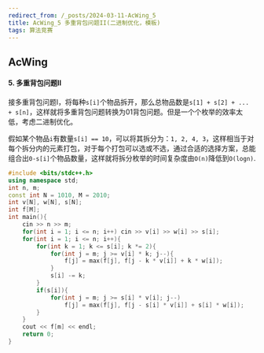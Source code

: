 ```yaml
---
redirect_from: /_posts/2024-03-11-AcWing_5
title: AcWing_5 多重背包问题II(二进制优化，模板)
tags: 算法竞赛
---
```


## AcWing

####  5. 多重背包问题II

接多重背包问题I，将每种`s[i]`个物品拆开，那么总物品数是`s[1] + s[2] + ... + s[n]`，这样就将多重背包问题转换为01背包问题。但是一个个枚举的效率太低，考虑二进制优化。

假如某个物品`i`有数量`s[i] == 10`，可以将其拆分为：`1, 2, 4, 3`，这样相当于对每个拆分内的元素打包，对于每个打包可以选或不选，通过合适的选择方案，总能组合出`0-s[i]`个物品数量，这样就将拆分枚举的时间复杂度由`O(n)`降低到`O(logn)`.

```cpp
#include <bits/stdc++.h>
using namespace std;
int n, m;
const int N = 1010, M = 2010;
int v[N], w[N], s[N];
int f[M];
int main(){
    cin >> n >> m;
    for(int i = 1; i <= n; i++) cin >> v[i] >> w[i] >> s[i];
    for(int i = 1; i <= n; i++){
        for(int k = 1; k <= s[i]; k *= 2){
            for(int j = m; j >= v[i] * k; j--){
                f[j] = max(f[j], f[j - k * v[i]] + k * w[i]);
            }
            s[i] -= k;
        }
        if(s[i]){
            for(int j = m; j >= s[i] * v[i]; j--)
                f[j] = max(f[j], f[j - s[i] * v[i]] + s[i] * w[i]);
        }
    }
    cout << f[m] << endl;
    return 0;
}
```
